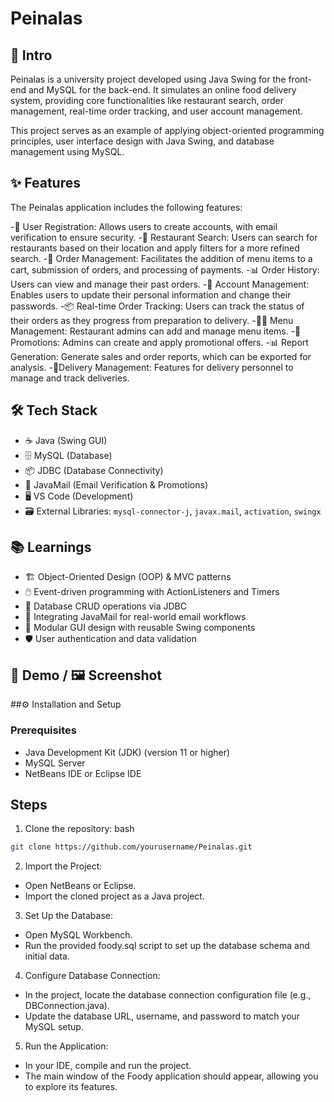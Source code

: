 # Peinalas

## 🚀 Intro
Peinalas is a university project developed using Java Swing for the front-end and MySQL for the back-end. It simulates an online food delivery system, providing core functionalities like restaurant search, order management, real-time order tracking, and user account management.

This project serves as an example of applying object-oriented programming principles, user interface design with Java Swing, and database management using MySQL.

## ✨ Features
The Peinalas application includes the following features:

-👤 User Registration: Allows users to create accounts, with email verification to ensure security.
-🏪 Restaurant Search: Users can search for restaurants based on their location and apply filters for a more refined search.
-🛒 Order Management: Facilitates the addition of menu items to a cart, submission of orders, and processing of payments.
-📊 Order History: Users can view and manage their past orders.
-📝 Account Management: Enables users to update their personal information and change their passwords.
-📦 Real-time Order Tracking: Users can track the status of their orders as they progress from preparation to delivery.
-🧑‍🍳 Menu Management: Restaurant admins can add and manage menu items.
-💸 Promotions: Admins can create and apply promotional offers.
-📊 Report Generation: Generate sales and order reports, which can be exported for analysis.
-🚚Delivery Management: Features for delivery personnel to manage and track deliveries.

## 🛠️ Tech Stack
- ☕ Java (Swing GUI)
- 🗄️ MySQL (Database)
- 📦 JDBC (Database Connectivity)
- 📧 JavaMail (Email Verification & Promotions)
- 🖥️ VS Code (Development)
- 🗃️ External Libraries: `mysql-connector-j`, `javax.mail`, `activation`, `swingx`

## 📚 Learnings
- 🏗️ Object-Oriented Design (OOP) & MVC patterns
- 🖱️ Event-driven programming with ActionListeners and Timers
- 🔗 Database CRUD operations via JDBC
- 📨 Integrating JavaMail for real-world email workflows
- 🧩 Modular GUI design with reusable Swing components
- 🛡️ User authentication and data validation

## 🎥 Demo / 🖼️ Screenshot

##⚙️ Installation and Setup
### Prerequisites
- Java Development Kit (JDK) (version 11 or higher)
- MySQL Server
- NetBeans IDE or Eclipse IDE

## Steps
1. Clone the repository:
bash
```bash
git clone https://github.com/yourusername/Peinalas.git
```

2. Import the Project:
- Open NetBeans or Eclipse.
- Import the cloned project as a Java project.

3. Set Up the Database:
- Open MySQL Workbench.
- Run the provided foody.sql script to set up the database schema and initial data.

4. Configure Database Connection:
- In the project, locate the database connection configuration file (e.g., DBConnection.java).
- Update the database URL, username, and password to match your MySQL setup.

5. Run the Application:
- In your IDE, compile and run the project.
- The main window of the Foody application should appear, allowing you to explore its features.
